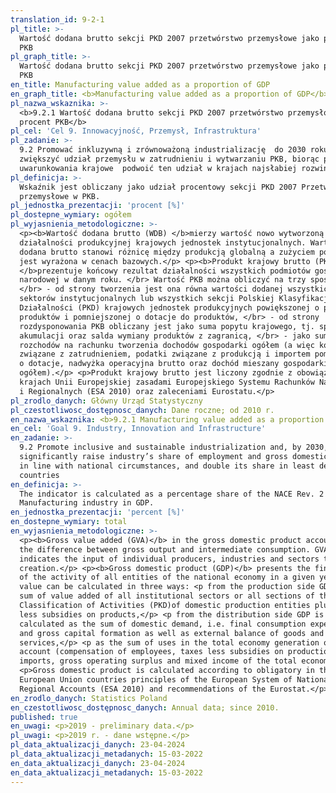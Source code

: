 ```yaml
---
translation_id: 9-2-1
pl_title: >-
  Wartość dodana brutto sekcji PKD 2007 przetwórstwo przemysłowe jako procent
  PKB
pl_graph_title: >-
  Wartość dodana brutto sekcji PKD 2007 przetwórstwo przemysłowe jako procent
  PKB
en_title: Manufacturing value added as a proportion of GDP
en_graph_title: <b>Manufacturing value added as a proportion of GDP</b>
pl_nazwa_wskaznika: >-
  <b>9.2.1 Wartość dodana brutto sekcji PKD 2007 przetwórstwo przemysłowe jako
  procent PKB</b>
pl_cel: 'Cel 9. Innowacyjność, Przemysł, Infrastruktura'
pl_zadanie: >-
  9.2 Promować inkluzywną i zrównoważoną industrializację  do 2030 roku znacznie
  zwiększyć udział przemysłu w zatrudnieniu i wytwarzaniu PKB, biorąc pod uwagę
  uwarunkowania krajowe  podwoić ten udział w krajach najsłabiej rozwiniętych.
pl_definicja: >-
  Wskaźnik jest obliczany jako udział procentowy sekcji PKD 2007 Przetwórstwo
  przemysłowe w PKB.
pl_jednostka_prezentacji: 'procent [%]'
pl_dostepne_wymiary: ogółem
pl_wyjasnienia_metodologiczne: >-
  <p><b>Wartość dodana brutto (WDB) </b>mierzy wartość nowo wytworzoną w wyniku
  działalności produkcyjnej krajowych jednostek instytucjonalnych. Wartość
  dodana brutto stanowi różnicę między produkcją globalną a zużyciem pośrednim,
  jest wyrażona w cenach bazowych.</p> <p><b>Produkt krajowy brutto (PKB)
  </b>prezentuje końcowy rezultat działalności wszystkich podmiotów gospodarki
  narodowej w danym roku. </br> Wartość PKB można obliczyć na trzy sposoby:
  </br> - od strony tworzenia jest ona równa wartości dodanej wszystkich
  sektorów instytucjonalnych lub wszystkich sekcji Polskiej Klasyfikacji
  Działalności (PKD) krajowych jednostek produkcyjnych powiększonej o podatki od
  produktów i pomniejszonej o dotacje do produktów, </br> - od strony
  rozdysponowania PKB obliczany jest jako suma popytu krajowego, tj. spożycia i
  akumulacji oraz salda wymiany produktów z zagranicą, </br> - jako sumę
  rozchodów na rachunku tworzenia dochodów gospodarki ogółem (a więc koszty
  związane z zatrudnieniem, podatki związane z produkcją i importem pomniejszone
  o dotacje, nadwyżka operacyjna brutto oraz dochód mieszany gospodarki
  ogółem).</p> <p>Produkt krajowy brutto jest liczony zgodnie z obowiązującymi w
  krajach Unii Europejskiej zasadami Europejskiego Systemu Rachunków Narodowych
  i Regionalnych (ESA 2010) oraz zaleceniami Eurostatu.</p>
pl_zrodlo_danych: Główny Urząd Statystyczny
pl_czestotliwosc_dostępnosc_danych: Dane roczne; od 2010 r.
en_nazwa_wskaznika: <b>9.2.1 Manufacturing value added as a proportion of GDP</b>
en_cel: 'Goal 9. Industry, Innovation and Infrastructure'
en_zadanie: >-
  9.2 Promote inclusive and sustainable industrialization and, by 2030,
  significantly raise industry’s share of employment and gross domestic product,
  in line with national circumstances, and double its share in least developed
  countries
en_definicja: >-
  The indicator is calculated as a percentage share of the NACE Rev. 2 Section
  Manufacturing industry in GDP.
en_jednostka_prezentacji: 'percent [%]'
en_dostepne_wymiary: total
en_wyjasnienia_metodologiczne: >-
  <p><b>Gross value added (GVA)</b> in the gross domestic product account, is
  the difference between gross output and intermediate consumption. GVA
  indicates the input of individual producers, industries and sectors to the GDP
  creation.</p> <p><b>Gross domestic product (GDP)</b> presents the final result
  of the activity of all entities of the national economy in a given year. GDP
  value can be calculated in three ways: <p from the production side GDP is the
  sum of value added of all institutional sectors or all sections of the Polish
  Classification of Activities (PKD)of domestic production entities plus taxes
  less subsidies on products,</p> <p from the distribution side GDP is
  calculated as the sum of domestic demand, i.e. final consumption expenditure
  and gross capital formation as well as external balance of goods and
  services,</p> <p as the sum of uses in the total economy generation of income
  account (compensation of employees, taxes less subsidies on production and
  imports, gross operating surplus and mixed income of the total economy).</p>
  <p>Gross domestic product is calculated according to obligatory in the
  European Union countries principles of the European System of National and
  Regional Accounts (ESA 2010) and recommendations of the Eurostat.</p>
en_zrodlo_danych: Statistics Poland
en_czestotliwosc_dostępnosc_danych: Annual data; since 2010.
published: true
en_uwagi: <p>2019 - preliminary data.</p>
pl_uwagi: <p>2019 r. - dane wstępne.</p>
pl_data_aktualizacji_danych: 23-04-2024
pl_data_aktualizacji_metadanych: 15-03-2022
en_data_aktualizacji_danych: 23-04-2024
en_data_aktualizacji_metadanych: 15-03-2022
---
```

